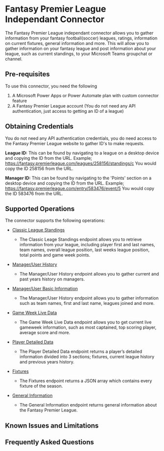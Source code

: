 # Fantasy Premier League Independant Connector
The Fantasy Premier League independant connector allows you to gather information from your fantasy football(soccer) leagues, ratings, information on current fixtures, general information and more. This will allow you to gather information on your fantasy league and post information about your league, such as current standings, to your Microsoft Teams groupchat or channel.

## Pre-requisites
To use this connector, you need the following
1. A Microsoft Power Apps or Power Automate plan with custom connector feature
2. A Fantasy Premier League account (You do not need any API authentication, just access to getting an ID of a league)

## Obtaining Credentials

You do not need any API authentication credentials, you do need access to the Fantasy Premier League website to gather ID's to make requests.

**League ID:** This can be found by navigating to a league on a desktop device and copying the ID from the URL. Example; https://fantasy.premierleague.com/leagues/258156/standings/c You would copy the ID 258156 from the URL.

**Manager ID:** This can be found by navigating to the 'Points' section on a desktop device and copying the ID from the URL. Example; https://fantasy.premierleague.com/entry/583476/event/5 You would copy the ID 583476 from the URL.

## Supported Operations
The connector supports the following operations:
* [Classic League Standings](/api/leagues-classic/{league_id}/standings)
	- The Classic Leage Standings endpoint allows you to retrieve information from your league, including player first and last names, team names, overall league position, last weeks league position, total points and game week points.

* [Manager/User History](/api/entry/{manger_id}/history/)
	- The Manager/User History endpoint allows you to gather current and past years history on managers.
	
* [Manager/User Basic Information](/api/entry/{manger_id})
	- The Manager/User History endpoint allows you to gather information such as team names, first and last name, leagues joined and more.
	
* [Game Week Live Data](/api/entry/{event_id}/live/)
	- The Game Week Live Data endpoint allows you to get current live gameweek information, such as most captained, top scoring player, average score and more.
	
* [Player Detailed Data](/api/element-summary/{element_id}/)
	- The Player Detailed Data endpoint returns a player’s detailed information divided into 3 sections; fixtures, current league history and previous years history.
	
* [Fixtures](/api/entry/fixtures/)
	- The Fixtures endpoint returns a JSON array which contains every fixture of the season.
	
* [General Information](/api/entry/fixtures/)
	- The General Information endpoint returns general information about the Fantasy Premier League.
	
## Known Issues and Limitations

## Frequently Asked Questions